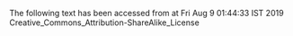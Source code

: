 The following text has been accessed from at Fri Aug 9 01:44:33 IST 2019
Creative_Commons_Attribution-ShareAlike_License
